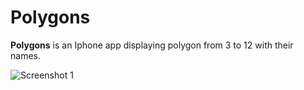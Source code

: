 # Polygons

**Polygons** is an Iphone app displaying polygon from 3 to 12 with their names.

![Screenshot 1](http://thibz.com/documents/ESGI/Polygon_screen.png)